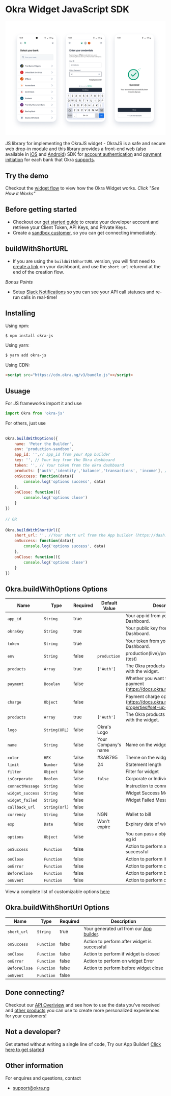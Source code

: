 # Okra Widget JavaScript SDK
![alt text](okra_widget_demo.png)

JS library for implementing the OkraJS widget - OkraJS is a safe and secure web drop-in module and this library provides a front-end web (also available in [iOS](https://github.com/okraHQ/okra-ios-sdk) and [Android](https://github.com/okraHQ/okra-android-sdk)) SDK for [account authentication](https://docs.okra.ng/docs/widget-properties) and [payment initiation](https://docs.okra.ng/docs/creating-a-charge) for each bank that Okra [supports](https://docs.okra.ng/docs/bank-coverage). 

## Try the demo
Checkout the [widget flow](https://docs.okra.ng/docs/widget-flow/) to view how the Okra Widget works. *Click "See How it Works"*

## Before getting started
- Checkout our [get started guide](https://docs.okra.ng/docs/onboarding-guide) to create your developer account and retrieve your Client Token, API Keys, and Private Keys.
- Create a [sandbox customer](https://docs.okra.ng/docs/using-sandbox), so you can get connecting immediately. 

## buildWithShortURL
- If you are using the `buildWithShortURL` version, you will first need to [create a link](https://docs.okra.ng/docs/widget-customization) on your dashboard, and use the `short url` returend at the end of the creation flow.

*Bonus Points*
- Setup [Slack Notifications](https://docs.okra.ng/docs/slack-integration) so you can see your API call statuses and re-run calls in real-time!

## Installing

Using npm:

```bash
$ npm install okra-js
```

Using yarn:

```bash
$ yarn add okra-js
```

Using CDN:

```html
<script src="https://cdn.okra.ng/v3/bundle.js"></script>
```

## Usuage
For JS frameworks import it and use
```js
import Okra from 'okra-js'
```
For others, just use
```js

Okra.buildWithOptions({
    name: 'Peter the Builder',
    env: 'production-sandbox',
    app_id: '',// app_id from your App builder
    key: '', // Your key from the Okra dashboard
    token: '', // Your token from the okra dashboard
    products: ['auth','identity','balance','transactions', 'income'], //in lowercase
    onSuccess: function(data){
        console.log('options success', data)
    },
    onClose: function(){
        console.log('options close')
    }
})

// OR

Okra.buildWithShortUrl({
    short_url: '', //Your short url from the App builder (https://dash.okra.ng/links)
    onSuccess: function(data){
        console.log('options success', data)
    },
    onClose: function(){
        console.log('options close')
    }
})

```
## Okra.buildWithOptions Options

| Name             | Type          | Required | Default Value       | Description                                                                         |
|------------------|---------------|----------|---------------------|-------------------------------------------------------------------------------------|
| `app_id `        | `String`      | true     |                     | Your app id from your Okra Dashboard.                                               |
| `okraKey `       | `String`      | true     |                     | Your public key from your Okra Dashboard.                                           |
| `token `         | `String`      | true     |                     | Your token from your Okra Dashboard.                                                |
| `env `           | `String`      | false    | `production`        | production(live)/production-sandbox (test)                                          |
| `products`       | `Array`       | true     | `['Auth']`          | The Okra products you want to use with the widget.                                  |
| `payment`        | `Booelan`     | false    |                     | Whether you want to initiate a payment (https://docs.okra.ng/docs/payments)         |
| `charge `        | `Object`      | false    |                     | Payment charge opject (https://docs.okra.ng/docs/widget-properties#set-up-payments) |
| `products`       | `Array`       | true     | `['Auth']`          | The Okra products you want to use with the widget.                                  |
| `logo `          | `String(URL)` | false    | Okra's Logo         |                                                                                     |
| `name `          | `String`      | false    | Your Company's name | Name on the widget                                                                  |
| `color`          | `HEX   `      | false    | #3AB795             | Theme on the widget                                                                 |
| `limit`          | `Number`      | false    | 24                  | Statement length                                                                    |
| `filter`         | `Object`      | false    |                     | Filter for widget                                                                   |
| `isCorporate`    | `Boolen`      | false    | `false`             | Corporate or Individual account                                                     |
| `connectMessage` | `String`      | false    |                     | Instruction to connnect account                                                     |
| `widget_success` | `String`      | false    |                     | Widget Success Message                                                              |
| `widget_failed`  | `String`      | false    |                     | Widget Failed Message                                                               |
| `callback_url`   | `String(Url)` | false    |                     |                                                                                     |
| `currency`       | `String`      | false    | NGN                 | Wallet to bill                                                                      |
| `exp`            | `Date`        | false    | Won't expire        | Expirary date of widget                                                             |
| `options`        | `Object`      | false    |                     | You can pass a object custom values eg id                                           |
| `onSuccess`      | `Function`    | false    |                     | Action to perform after widget is successful                                        |
| `onClose`        | `Function`    | false    |                     | Action to perform if widget is closed                                               |
| `onError`        | `Function`    | false    |                     | Action to perform on widget Error                                                   |
| `BeforeClose`    | `Function`    | false    |                     | Action to perform before widget close                                               |
| `onEvent`        | `Function`    | false    |                     | Action to perform on widget event                                                   |

View a complete list of customizable options [here](https://docs.okra.ng/docs/widget-properties)

## Okra.buildWithShortUrl Options

| Name          | Type       | Required | Description                                                                                |
|---------------|------------|----------|--------------------------------------------------------------------------------------------|
| `short_url`   | `String`   | true     | Your generated url from our [App builder](https://docs.okra.ng/docs/widget-customization). |
| `onSuccess`   | `Function` | false    | Action to perform after widget is successful                                               |
| `onClose`     | `Function` | false    | Action to perform if widget is closed                                                      |
| `onError`     | `Function` | false    | Action to perform on widget Error                                                          |
| `BeforeClose` | `Function` | false    | Action to perform before widget close                                                      |
| `onEvent`     | `Function` | false    |                                                                                            | Action to perform on widget event

## Done connecting?
Checkout our [API Overiview](https://docs.okra.ng/docs/api-overview) and see how to use the data you've received and [other products](https://docs.okra.ng/docs/selfie-verification) you can use to create more personalized experiences for your customers!

## Not a developer?
Get started without writing a single line of code, Try our App Builder! [Click here to get started](https://docs.okra.ng/docs/widget-customization)

## Other information
For enquires and questions, contact
- support@okra.ng
